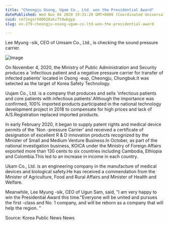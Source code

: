 ```yaml
---
title: "Cheongju Osong, Ugam Co., Ltd. won the Presidential Award"
datePublished: Wed Nov 04 2020 19:31:29 GMT+0000 (Coordinated Universal Time)
cuid: cm72xgsrh00020akz7t0wbgyp
slug: en-279-cheongju-osong-ugam-co-ltd-won-the-presidential-award

---
```



Lee Myung -sik, CEO of Umsam Co., Ltd., is checking the sound pressure carrier.

![Image](https://cdn.hashnode.com/res/hashnode/image/upload/v1739426228124/6b081603-b7d0-463e-9dac-6be9c59af43c.jpeg)

On November 4, 2020, the Ministry of Public Administration and Security produces a 'infectious patient and a negative pressure carrier for transfer of infected patients' located in Osong -eup, Cheongju, Chungbuk.It was selected as the target of Korea Safety Technology.

Uujam Co., Ltd. is a company that produces and sells 'infectious patients and core patients with infectious patients'.Although the importance was confirmed, 100% imported products participated in the national technology development project in 2018 to compensate for high prices and lack of A/S.Registration replaced imported products.

In early February 2020, it began to supply patent rights and medical device permits of the 'Non -pressure Carrier' and received a certificate of designation of excellent R & D innovation products recognized by the Minister of Small and Medium Venture Business.In October, as part of the national investigation business, KOICA under the Ministry of Foreign Affairs exported more than 130 cents to six countries including Cambodia, Ethiopia and Colombia.This led to an increase in income in each country.

Ukam Co., Ltd. is an engineering company in the manufacture of medical devices and biological safety.He has received a commendation from the Minister of Agriculture, Food and Rural Affairs and Minister of Health and Welfare.

Meanwhile, Lee Myung -sik, CEO of Ugun Sam, said, "I am very happy to win the Presidential Award this time."Everyone will be united and pursues the first -class and No. 1 company, and will be reborn as a company that will help the region. ”

Source: Korea Public News News